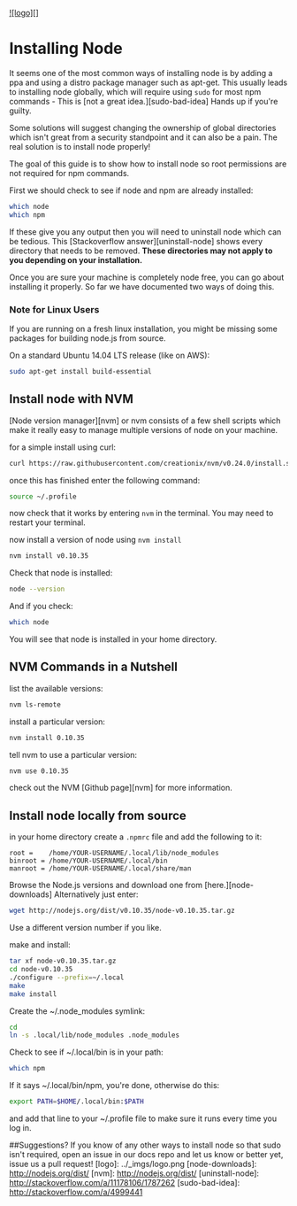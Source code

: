 <a href='http:nscale.nearform.com'>![logo][]<a>

# Installing Node
It seems one of the most common ways of installing node is by adding a ppa and using a distro package manager such as apt-get. This usually leads to installing node globally, which will require using `sudo` for most npm commands - This is [not a great idea.][sudo-bad-idea] Hands up if you're guilty.

Some solutions will suggest changing the ownership of global directories which isn't great from a security standpoint and it can also be a pain. The real solution is to install node properly!

The goal of this guide is to show how to install node so root permissions are not required for npm commands.

First we should check to see if node and npm are already installed:
```bash
which node
which npm
```
If these give you any output then you will need to uninstall node which can be tedious. This [Stackoverflow answer][uninstall-node] shows every directory that needs to be removed. __These directories may not apply to you depending on your installation.__

Once you are sure your machine is completely node free, you can go about installing it properly.
So far we have documented two ways of doing this.

### Note for Linux Users

If you are running on a fresh linux installation, you might be missing some packages for building node.js from source.

On a standard Ubuntu 14.04 LTS release (like on AWS):
```bash
sudo apt-get install build-essential
```

## Install node with NVM
[Node version manager][nvm] or nvm consists of a few shell scripts which make it really easy to manage multiple versions of node on your machine.

for a simple install using curl:
```bash
curl https://raw.githubusercontent.com/creationix/nvm/v0.24.0/install.sh | bash
```

once this has finished enter the following command:
```bash
source ~/.profile
```

now check that it works by entering `nvm` in the terminal. You may need to restart your terminal.

now install a version of node using `nvm install`
```bash
nvm install v0.10.35
```

Check that node is installed:
```bash
node --version
```

And if you check:
```bash
which node
```

You will see that node is installed in your home directory.

## NVM Commands in a Nutshell

list the available versions:
```bash
nvm ls-remote
```

install a particular version:
```bash
nvm install 0.10.35
```

tell nvm to use a particular version:
```bash
nvm use 0.10.35
```

check out the NVM [Github page][nvm] for more information.

## Install node locally from source

in your home directory create a `.npmrc` file and add the following to it:
```
root =    /home/YOUR-USERNAME/.local/lib/node_modules
binroot = /home/YOUR-USERNAME/.local/bin
manroot = /home/YOUR-USERNAME/.local/share/man
```

Browse the Node.js versions and download one from [here.][node-downloads] Alternatively just enter:
```bash
wget http://nodejs.org/dist/v0.10.35/node-v0.10.35.tar.gz
```
Use a different version number if you like.

make and install:

```bash
tar xf node-v0.10.35.tar.gz
cd node-v0.10.35
./configure --prefix=~/.local
make
make install
```
Create the ~/.node_modules symlink:
```bash
cd
ln -s .local/lib/node_modules .node_modules
```

Check to see if ~/.local/bin is in your path:
```bash
which npm
```
If it says ~/.local/bin/npm, you're done, otherwise do this:
```bash
export PATH=$HOME/.local/bin:$PATH
```
and add that line to your ~/.profile file to make sure it runs every time you log in.

##Suggestions?
If you know of any other ways to install node so that sudo isn't required, open an issue in our docs repo and let us know or better yet, issue us a pull request!
[logo]: ../_imgs/logo.png
[node-downloads]: http://nodejs.org/dist/
[nvm]: http://nodejs.org/dist/
[uninstall-node]: http://stackoverflow.com/a/11178106/1787262
[sudo-bad-idea]: http://stackoverflow.com/a/4999441

